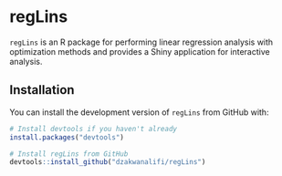 # regLins

`regLins` is an R package for performing linear regression analysis with optimization methods and provides a Shiny application for interactive analysis.

## Installation

You can install the development version of `regLins` from GitHub with:

```r
# Install devtools if you haven't already
install.packages("devtools")

# Install regLins from GitHub
devtools::install_github("dzakwanalifi/regLins")
